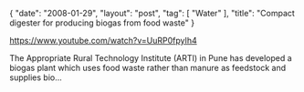 {
   "date": "2008-01-29",
   "layout": "post",
   "tag": [
      "Water"
   ],
   "title": "Compact digester for producing biogas from food waste"
}

https://www.youtube.com/watch?v=UuRP0fpyIh4  

The Appropriate Rural Technology Institute (ARTI) in Pune has developed a biogas plant which uses food waste rather than manure as feedstock and supplies bio...